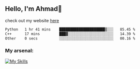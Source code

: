
## Hello, I'm Ahmad👋

check out my website [here](https://ahmadalwi.com/)

<!--START_SECTION:waka-->

```txt
Python   1 hr 41 mins    █████████████████████▒░░░   85.45 %
C++      17 mins         ███▓░░░░░░░░░░░░░░░░░░░░░   14.39 %
Other    0 secs          ░░░░░░░░░░░░░░░░░░░░░░░░░   00.16 %
```

<!--END_SECTION:waka-->

### My arsenal:

[![My Skills](https://skillicons.dev/icons?i=js,ts,py,go,react,nextjs,svelte,nodejs,django,tailwind,html,css,sass,firebase,mongodb,postgres,mysql,redis,git,github,docker,vscode,figma,godot)](https://skillicons.dev)
